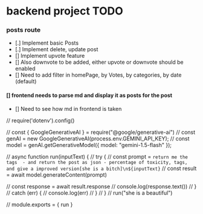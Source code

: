 # backend project TODO 

### posts route
- [.] Implement basic Posts
- [.] Implement delete, update post
- [] Implement upvote feature
- [] Also downvote to be added, either upvote or downvote should be enabled
- [] Need to add filter in homePage, by Votes, by categories, by date (default)



####  [] frontend needs to parse md and display it as posts for the post
- [] Need to see how md in frontend is taken





















// require('dotenv').config()

// const { GoogleGenerativeAI } = require("@google/generative-ai")
// const genAI = new GoogleGenerativeAI(process.env.GEMINI_API_KEY);
// const model = genAI.getGenerativeModel({ model: "gemini-1.5-flash" });



// async function run(inputText) {
//     try {
//         const prompt = `return me the tags  - and return the post as json - percentage of toxicity, tags, and give a improved version[she is a bitch]\n${inputText}`
//         const result = await model.generateContent(prompt)

//         const response = await result.response
//         console.log(response.text())
//     }
//     catch (err) {
//         console.log(err)
//     }
// }
// run("she is a beautiful")

// module.exports = { run }